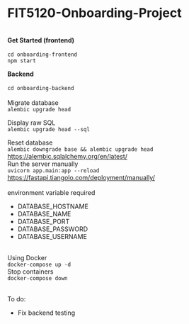 # FIT5120-Onboarding-Project
\
**Get Started (frontend)**\
\
`cd onboarding-frontend`\
`npm start`

**Backend**\
\
`cd onboarding-backend`\
\
Migrate database\
`alembic upgrade head`

Display raw SQL\
`alembic upgrade head --sql`

Reset database\
`alembic downgrade base && alembic upgrade head`
https://alembic.sqlalchemy.org/en/latest/
\
Run the server manually\
`uvicorn app.main:app --reload`\
https://fastapi.tiangolo.com/deployment/manually/
\
\
environment variable required
- DATABASE_HOSTNAME
- DATABASE_NAME
- DATABASE_PORT
- DATABASE_PASSWORD
- DATABASE_USERNAME

\
Using Docker\
`docker-compose up -d`\
Stop containers\
`docker-compose down`

\
To do:
- Fix backend testing